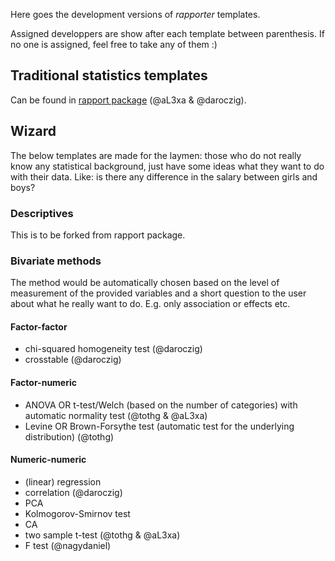 Here goes the development versions of *rapporter* templates.

Assigned developpers are show after each template between parenthesis. If no one is assigned, feel free to take any of them :)

## Traditional statistics templates

Can be found in [rapport package](https://github.com/Rapporter/rapport) (@aL3xa & @daroczig).

## Wizard

The below templates are made for the laymen: those who do not really know any statistical background, just have some ideas what they want to do with their data. Like: is there any difference in the salary between girls and boys?

### Descriptives

This is to be forked from rapport package.

### Bivariate methods

The method would be automatically chosen based on the level of measurement of the provided variables and a short question to the user about what he really want to do. E.g. only association or effects etc.

#### Factor-factor

  * chi-squared homogeneity test (@daroczig)
  * crosstable (@daroczig)

#### Factor-numeric

  * ANOVA OR t-test/Welch (based on the number of categories) with automatic normality test (@tothg & @aL3xa)
  * Levine OR Brown-Forsythe test (automatic test for the underlying distribution) (@tothg)

#### Numeric-numeric

  * (linear) regression
  * correlation (@daroczig)
  * PCA
  * Kolmogorov-Smirnov test
  * CA
  * two sample t-test (@tothg & @aL3xa)
  * F test (@nagydaniel)
